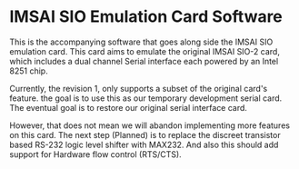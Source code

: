 # IMSAI SIO Emulation Card Software

This is the accompanying software that goes along side the IMSAI SIO emulation card.
This card aims to emulate the original IMSAI SIO-2 card, which includes a dual channel 
Serial interface each powered by an Intel 8251 chip. 

Currently, the revision 1, only supports a subset of the original card's feature. 
the goal is to use this as our temporary development serial card. The eventual goal is to
restore our original serial interface card. 

However, that does not mean we will abandon implementing more features on this card.
The next step (Planned) is to replace the discreet transistor based RS-232 logic level 
shifter with MAX232. And also this should add support for Hardware flow control (RTS/CTS).